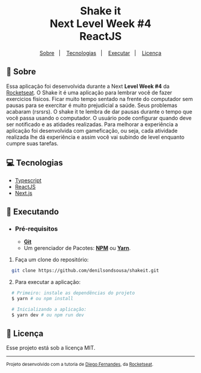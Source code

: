 <h1 align="center">
    Shake it
    <br>Next Level Week #4<br/>
    ReactJS 
</h1>

<p align="center">
  <a href="#notebook_with_decorative_cover-sobre">Sobre</a>&nbsp;&nbsp;&nbsp;|&nbsp;&nbsp;&nbsp;
  <a href="#computer-tecnologias">Tecnologias</a>&nbsp;&nbsp;&nbsp;|&nbsp;&nbsp;&nbsp;
  <a href="#rocket-executando">Executar</a>&nbsp;&nbsp;&nbsp;|&nbsp;&nbsp;&nbsp;
  <a href="#page_facing_up-licença">Licença</a>
</p>

## :notebook_with_decorative_cover: Sobre

Essa aplicação foi desenvolvida durante a Next **Level Week #4** da [Rocketseat](https://rocketseat.com.br/).
O Shake it é uma aplicação para lembrar você de fazer exercicios físicos.
Ficar muito tempo sentado na frente do computador sem pausas para se exercitar é muito prejudicial a saúde. Seus problemas acabaram (rsrsrs). O shake it te lembra de dar pausas durante o tempo que você passa usando o computador. O usuário pode configurar quando deve ser notificado e as atidades realizadas. Para melhorar a experiência a aplicação foi desenvolvida com gameficação, ou seja, cada atividade realizada lhe dá experiência e assim você vai subindo de level enquanto cumpre suas tarefas.

## :computer: Tecnologias

- [Typescript](https://www.typescriptlang.org/)
- [ReactJS](https://reactjs.org/)
- [Next.js](https://nextjs.org/)

## :rocket: Executando

- ### **Pré-requisitos**
  - **[Git](https://git-scm.com/)**
  - Um gerenciador de Pacotes: **[NPM](https://www.npmjs.com/)** ou **[Yarn](https://yarnpkg.com/)**.

1. Faça um clone do repositório:

```sh
  git clone https://github.com/denilsondsousa/shakeit.git
```

2. Para executar a aplicação:

```sh
  # Primeiro: instale as dependências do projeto
  $ yarn # ou npm install

  # Inicializando a aplicação:
  $ yarn dev # ou npm run dev

```

## :page_facing_up: Licença

Esse projeto está sob a licença MIT.

---

<sup>Projeto desenvolvido com a tutoria de [Diego Fernandes](https://github.com/diego3g), da [Rocketseat](rocketseat.com.br).</sup>
